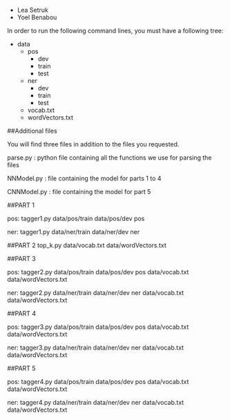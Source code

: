 * Lea Setruk 
* Yoel Benabou

In order to run the following command lines, you must have a following tree:
* data
    * pos
        * dev
        * train
        * test
    * ner
        * dev
        * train
        * test
    * vocab.txt
    * wordVectors.txt
    
##Additional files

You will find three files in addition to the files you requested.

parse.py : python file containing all the functions we use for parsing the files

NNModel.py : file containing the model for parts 1 to 4

CNNModel.py : file containing the model for part 5

##PART 1 

pos: 
tagger1.py data/pos/train data/pos/dev pos

ner:
tagger1.py data/ner/train data/ner/dev ner

##PART 2
top_k.py data/vocab.txt data/wordVectors.txt

##PART 3

pos:
tagger2.py data/pos/train data/pos/dev pos data/vocab.txt data/wordVectors.txt

ner:
tagger2.py data/ner/train data/ner/dev ner data/vocab.txt data/wordVectors.txt

##PART 4

pos:
tagger3.py data/pos/train data/pos/dev pos data/vocab.txt data/wordVectors.txt

ner:
tagger3.py data/ner/train data/ner/dev ner data/vocab.txt data/wordVectors.txt

##PART 5

pos:
tagger4.py data/pos/train data/pos/dev pos data/vocab.txt data/wordVectors.txt

ner:
tagger4.py data/ner/train data/ner/dev ner data/vocab.txt data/wordVectors.txt
